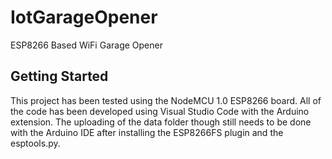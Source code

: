 # IotGarageOpener
ESP8266 Based WiFi Garage Opener

## Getting Started

This project has been tested using the NodeMCU 1.0 ESP8266 board.  All of the code has been developed using Visual Studio Code with the Arduino extension.  The uploading of the data folder though still needs to be done with the Arduino IDE after installing the ESP8266FS plugin and the esptools.py.